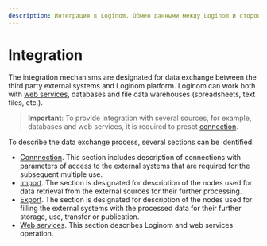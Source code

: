 ```yaml
---
description: Интеграция в Loginom. Обмен данными между Loginom и сторонними внешними системами. Описание разделов.
---
```

# Integration

The integration mechanisms are designated for data exchange between the third party external systems and Loginom platform. Loginom can work both with [web services](./web-services/README.md), databases and file data warehouses (spreadsheets, text files, etc.).

> **Important**:
> To provide integration with several sources, for example, databases and web services, it is required to preset [connection](./connections/README.md).

To describe the data exchange process, several sections can be identified:

* [Connnection](./connections/README.md). This section includes description of connections with parameters of access to the external systems that are required for the subsequent multiple use.
* [Import](./import/README.md). The section is designated for description of the nodes used for data retrieval from the external sources for their further processing.
* [Export](./export/README.md). The section is designated for description of the nodes used for filling the external systems with the processed data for their further storage, use, transfer or publication.
* [Web services](./web-services/README.md). This section describes Loginom and web services operation.